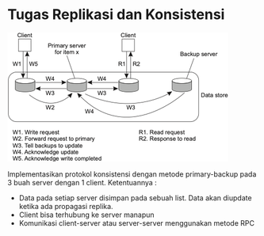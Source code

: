# Tugas Replikasi dan Konsistensi

![Diagram Rancangan Sistem](./arsitektur.png)

Implementasikan protokol konsistensi dengan metode primary-backup pada 3 buah server dengan 1 client. Ketentuannya :
- Data pada setiap server disimpan pada sebuah list. Data akan diupdate ketika ada propagasi replika.
- Client bisa terhubung ke server manapun
- Komunikasi client-server atau server-server menggunakan metode RPC 

